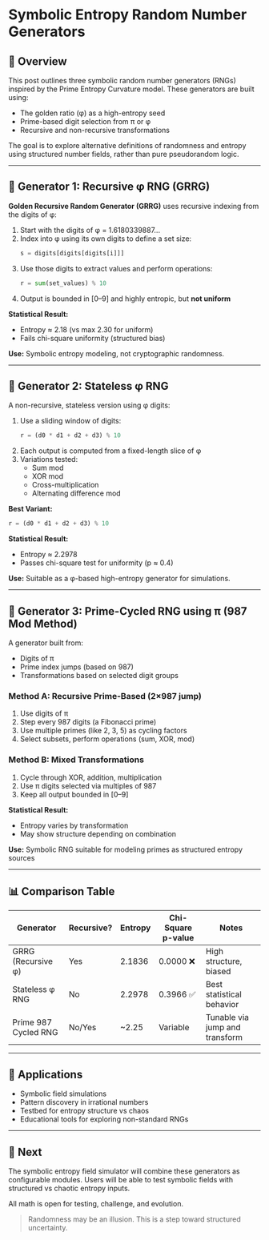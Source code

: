 # Symbolic Entropy Random Number Generators

## 🎯 Overview
This post outlines three symbolic random number generators (RNGs) inspired by the Prime Entropy Curvature model. These generators are built using:
- The golden ratio (φ) as a high-entropy seed
- Prime-based digit selection from π or φ
- Recursive and non-recursive transformations

The goal is to explore alternative definitions of randomness and entropy using structured number fields, rather than pure pseudorandom logic.

---

## 📐 Generator 1: Recursive φ RNG (GRRG)
**Golden Recursive Random Generator (GRRG)** uses recursive indexing from the digits of φ:

1. Start with the digits of φ = 1.6180339887...
2. Index into φ using its own digits to define a set size:
   ```python
   s = digits[digits[digits[i]]]
   ```
3. Use those digits to extract values and perform operations:
   ```python
   r = sum(set_values) % 10
   ```
4. Output is bounded in [0–9] and highly entropic, but **not uniform**

**Statistical Result:**
- Entropy ≈ 2.18 (vs max 2.30 for uniform)
- Fails chi-square uniformity (structured bias)

**Use:** Symbolic entropy modeling, not cryptographic randomness.

---

## 📐 Generator 2: Stateless φ RNG
A non-recursive, stateless version using φ digits:

1. Use a sliding window of digits:
   ```python
   r = (d0 * d1 + d2 + d3) % 10
   ```
2. Each output is computed from a fixed-length slice of φ
3. Variations tested:
   - Sum mod
   - XOR mod
   - Cross-multiplication
   - Alternating difference mod

**Best Variant:**
```python
r = (d0 * d1 + d2 + d3) % 10
```
**Statistical Result:**
- Entropy ≈ 2.2978
- Passes chi-square test for uniformity (p ≈ 0.4)

**Use:** Suitable as a φ-based high-entropy generator for simulations.

---

## 📐 Generator 3: Prime-Cycled RNG using π (987 Mod Method)
A generator built from:
- Digits of π
- Prime index jumps (based on 987)
- Transformations based on selected digit groups

### Method A: Recursive Prime-Based (2×987 jump)
1. Use digits of π
2. Step every 987 digits (a Fibonacci prime)
3. Use multiple primes (like 2, 3, 5) as cycling factors
4. Select subsets, perform operations (sum, XOR, mod)

### Method B: Mixed Transformations
1. Cycle through XOR, addition, multiplication
2. Use π digits selected via multiples of 987
3. Keep all output bounded in [0–9]

**Statistical Result:**
- Entropy varies by transformation
- May show structure depending on combination

**Use:** Symbolic RNG suitable for modeling primes as structured entropy sources

---

## 📊 Comparison Table

| Generator              | Recursive? | Entropy | Chi-Square p-value | Notes                         |
|------------------------|------------|---------|---------------------|-------------------------------|
| GRRG (Recursive φ)     | Yes        | 2.1836  | 0.0000 ❌           | High structure, biased        |
| Stateless φ RNG        | No         | 2.2978  | 0.3966 ✅           | Best statistical behavior     |
| Prime 987 Cycled RNG   | No/Yes     | ~2.25   | Variable            | Tunable via jump and transform |

---

## 🔧 Applications
- Symbolic field simulations
- Pattern discovery in irrational numbers
- Testbed for entropy structure vs chaos
- Educational tools for exploring non-standard RNGs

---

## 🚀 Next
The symbolic entropy field simulator will combine these generators as configurable modules. Users will be able to test symbolic fields with structured vs chaotic entropy inputs.

All math is open for testing, challenge, and evolution.

> Randomness may be an illusion. This is a step toward structured uncertainty.
